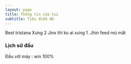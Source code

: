 ```yaml
---
layout: page
title: Thông tin của tui
subtitle: Tiêu điểm AD
---
```


Best tristana
Xưng 2 Jinx thì ko ai xưng 1.
Jhin feed mù mắt


### Lịch sử đấu

Đấu với máy : win 100%
